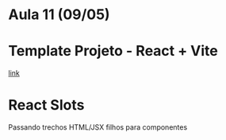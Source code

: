 # Aula 11 (09/05) 

# Template Projeto - React + Vite

[link](https://github.com/mmamorim/bootstrapreact)

# React Slots

Passando trechos HTML/JSX filhos para componentes

